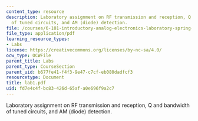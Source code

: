 ```yaml
---
content_type: resource
description: Laboratory assignment on RF transmission and reception, Q and bandwidth
  of tuned circuits, and AM (diode) detection.
file: /courses/6-101-introductory-analog-electronics-laboratory-spring-2007/fd7e4c4fbc83426d65afa0e696f9a2c7_lab1.pdf
file_type: application/pdf
learning_resource_types:
- Labs
license: https://creativecommons.org/licenses/by-nc-sa/4.0/
ocw_type: OCWFile
parent_title: Labs
parent_type: CourseSection
parent_uid: b677fe41-f4f3-9e47-c7cf-eb080dadfcf3
resourcetype: Document
title: lab1.pdf
uid: fd7e4c4f-bc83-426d-65af-a0e696f9a2c7
---
```

Laboratory assignment on RF transmission and reception, Q and bandwidth of tuned circuits, and AM (diode) detection.